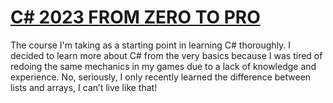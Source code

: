 # [C# 2023 FROM ZERO TO PRO](https://youtu.be/w8rRhAup4kg)
The course I'm taking as a starting point in learning C# thoroughly. 
I decided to learn more about C# from the very basics because I was tired of redoing the same mechanics in my games due to a lack of knowledge and experience. 
No, seriously, I only recently learned the difference between lists and arrays, I can’t live like that!

